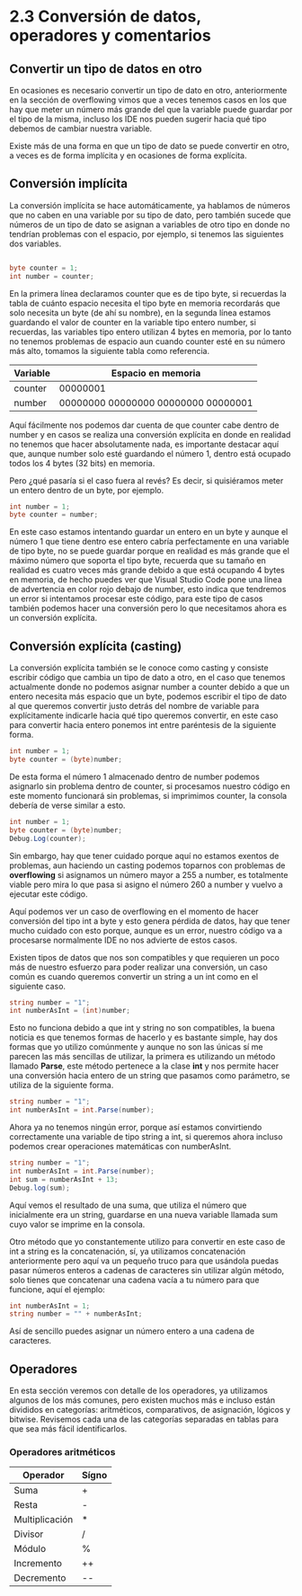 # 2.3 Conversión de datos, operadores y comentarios

## Convertir un tipo de datos en otro
En ocasiones es necesario convertir un tipo de dato en otro, anteriormente en la sección de overflowing vimos que a veces tenemos casos en los que hay que meter un número más grande del que la variable puede guardar por el tipo de la misma, incluso los IDE nos pueden sugerir hacia qué tipo debemos de cambiar nuestra variable.

Existe más de una forma en que un tipo de dato se puede convertir en otro, a veces es de forma implícita y en ocasiones de forma explícita.

## Conversión implícita
La conversión implícita se hace automáticamente, ya hablamos de números que no caben en una variable por su tipo de dato, pero también sucede que números de un tipo de dato se asignan a variables de otro tipo en donde no tendrían problemas con el espacio, por ejemplo, si tenemos las siguientes dos variables.

````C#

byte counter = 1;
int number = counter;

````
En la primera línea declaramos counter que es de tipo byte, si recuerdas la tabla de cuánto espacio necesita el tipo byte en memoria recordarás que solo necesita un byte (de ahí su nombre), en la segunda línea estamos guardando el valor de counter en la variable tipo entero number, si recuerdas, las variables tipo entero utilizan 4 bytes en memoria, por lo tanto no tenemos problemas de espacio aun cuando counter esté en su número más alto, tomamos la siguiente tabla como referencia.

| Variable | Espacio en memoria |
| ------------- | --------------|
| counter | 00000001 |
| number | 00000000 00000000 00000000 00000001 | 

Aquí fácilmente nos podemos dar cuenta de que counter cabe dentro de number y en casos se realiza una conversión explícita en donde en realidad no tenemos que hacer absolutamente nada, es importante destacar aquí que, aunque number solo esté guardando el número 1, dentro está ocupado todos los 4 bytes (32 bits) en memoria.

Pero ¿qué pasaría si el caso fuera al revés? Es decir, si quisiéramos meter un entero dentro de un byte, por ejemplo.

````C#
int number = 1;
byte counter = number;

````
En este caso estamos intentando guardar un entero en un byte y aunque el número 1 que tiene dentro ese entero cabría perfectamente en una variable de tipo byte, no se puede guardar porque en realidad es más grande que el máximo número que soporta el tipo byte, recuerda que su tamaño en realidad es cuatro veces más grande debido a que está ocupando 4 bytes en memoria, de hecho puedes ver que Visual Studio Code pone una línea de advertencia en color rojo debajo de number, esto indica que tendremos un error si intentamos procesar este código, para este tipo de casos también podemos hacer una conversión pero lo que necesitamos ahora es un conversión explícita.

## Conversión explícita (casting)
La conversión explícita también se le conoce como casting y consiste escribir código que cambia un tipo de dato a otro, en el caso que tenemos actualmente donde no podemos asignar number a counter debido a que un entero necesita más espacio que un byte, podemos escribir el tipo de dato al que queremos convertir justo detrás del nombre de variable para explícitamente indicarle hacia qué tipo queremos convertir, en este caso para convertir hacia entero ponemos int entre paréntesis de la siguiente forma.

````C#
int number = 1;
byte counter = (byte)number;
````
De esta forma el número 1 almacenado dentro de number podemos asignarlo sin problema dentro de counter, si procesamos nuestro código en este momento funcionará sin problemas, si imprimimos counter, la consola debería de verse similar a esto.

````C#
int number = 1;
byte counter = (byte)number;
Debug.Log(counter);
````
Sin embargo, hay que tener cuidado porque aquí no estamos exentos de problemas, aun haciendo un casting podemos toparnos con problemas de **overflowing** si asignamos un número mayor a 255 a number, es totalmente viable pero mira lo que pasa si asigno el número 260 a number y vuelvo a ejecutar este código.


Aquí podemos ver un caso de overflowing  en el momento de hacer conversión del tipo int  a byte  y esto genera pérdida de datos, hay que tener mucho cuidado con esto porque, aunque es un error, nuestro código va a procesarse normalmente IDE no nos advierte de estos casos.

Existen tipos de datos que nos son compatibles y que requieren un poco más de nuestro esfuerzo para poder realizar una conversión, un caso común es cuando queremos convertir un string a un int como en el siguiente caso.

````C#
string number = "1";
int numberAsInt = (int)number;
````
Esto no funciona debido a que int y string no son compatibles, la buena noticia es que tenemos formas de hacerlo y es bastante simple, hay dos formas que yo utilizo comúnmente y aunque no son las únicas sí me parecen las más sencillas de utilizar, la primera es utilizando un método llamado **Parse**, este método pertenece a la clase **int** y nos permite hacer una conversión hacia entero de un string que pasamos como parámetro, se utiliza de la siguiente forma.

````C#
string number = "1";
int numberAsInt = int.Parse(number);
````

Ahora ya no tenemos ningún error, porque así estamos convirtiendo correctamente una variable de tipo string a int, si queremos ahora incluso podemos crear operaciones matemáticas con numberAsInt.

````C#
string number = "1";
int numberAsInt = int.Parse(number);
int sum = numberAsInt + 13;
Debug.log(sum);
````
Aquí vemos el resultado de una suma, que utiliza el número que inicialmente era un string, guardarse en una nueva variable llamada sum cuyo valor se imprime en la consola.

Otro método que yo constantemente utilizo para convertir en este caso de int a string es la concatenación, sí, ya utilizamos concatenación anteriormente pero aquí va un pequeño truco para que usándola puedas pasar números enteros a cadenas de caracteres sin utilizar algún método, solo tienes que concatenar una cadena vacía a tu número para que funcione, aquí el ejemplo:

````C#
int numberAsInt = 1;
string number = "" + numberAsInt;
````

Así de sencillo puedes asignar un número entero a una cadena de caracteres.

## Operadores
En esta sección veremos con detalle de los operadores, ya utilizamos algunos de los más comunes, pero existen muchos más e incluso están divididos en categorías: aritméticos, comparativos, de asignación, lógicos y bitwise. Revisemos cada una de las categorías separadas en tablas para que sea más fácil identificarlos.

### Operadores aritméticos
| Operador | Sígno |
| --------- | ------- |
| Suma | + |
| Resta | - |
| Multiplicación | * |
| Divisor | / |
| Módulo | % |
| Incremento | ++ |
| Decremento | -- |



